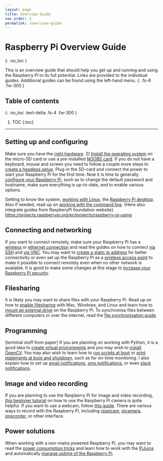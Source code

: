```yaml
---
layout: page
title: Overview Guide
nav_order: 3
permalink: /overview-guide
---
```


# Raspberry Pi Overview Guide
{: .no_toc }

This is an overview guide that should help you get up and running and using the Raspberry Pi to its full potential. Links are provided to the individual guides. Additional guides can be found using the left-hand menu.
{: .fs-6 .fw-300 }

## Table of contents
{: .no_toc .text-delta .fs-4 .fw-300 }

1. TOC
{:toc}
---

## Setting up and configuring
Make sure you have the [right hardware](getting-started/choosing-raspberry-pi-hardware.html). 2) [Install the operating system](http://) on the micro-SD card or use a pre-installed [NOOBS card](https://github.com/raspberrypi/noobs/blob/master/README.md). If you do not have a keyboard, mouse and screen you need to follow a couple more steps to [create a headless setup](http://). Plug-in the SD-card and connect the power to start your Raspberry Pi for the first time. Now it is time to generally [configure your Raspberry Pi](http://), such as to change the default password and hostname, make sure everything is up-to-date, and to enable various options.

Getting to know the system, [working with Linux](http://), the [Raspberry Pi desktop](http://). Also if needed, read up on [working with the command line](http://).
{Here also integrate guides from RaspberyPi foundation website}. https://projects.raspberrypi.org/en/projects/raspberry-pi-using

## Connecting and networking
If you want to connect remotely, make sure your Raspberry Pi has a [wireless](https://www.raspberrypi.org/documentation/configuration/wireless/README.md) or [ethernet connection](http://) and read the guides on how to connect [via SSH](http://) and [via VNC](http://). You may want to [create a static ip address](http://) for better connectivity or even set up the Raspberry Pi as a [wireless access point](http://) to make it possible to connect remotely even when no other network is available. It is good to make some changes at this stage to [increase your Raspberry Pi security](http://).

## Filesharing
It is likely you may want to share files with your Raspberry Pi. Read up on how to [enable filesharing](http://) with Mac, Windows, and Linux and learn how to [mount an external drive](http://) on the Raspberry Pi. To synchronise files between different computers or over the internet, read the [file synchronisation guide](http://).

## Programming
[terminal stuff from paper] If you are planning on working with Python, it is a good idea to [create virtual environments](http://) and you may wish to [install OpenCV](http://). You may also wish to learn how to [run scripts at boot](http://) or [print statements at boot and shutdown](http://), such as for on-time monitoring. I also explain how to set up [email notifications](http://), [sms notifications](http://), or even [slack notifications](http://).

## Image and video recording
If you are planning to use the Raspberry Pi for image and video recording, [this beginner tutorial](https://projects.raspberrypi.org/en/projects/getting-started-with-picamera) on how to use the Raspberry Pi camera is quite helpful. If you want to use a webcam, follow [this guide](http://). There are various ways to record with the Raspberry Pi, including [raspicam](https://www.raspberrypi.org/documentation/usage/camera/raspicam/README.md), [picamera](https://picamera.readthedocs.io/en/release-1.13/), [pirecorder](https://github.com/jollejolles/pirecorder), or other interface.

## Power solutions
When working with a non-mains powered Raspberry Pi, you may want to read the [power consumption tricks](http://) and learn how to work with the [PiJuice](https://uk.pi-supply.com/collections/pijuice) and automatically [manage uptime of the Raspberry Pi](http://).

